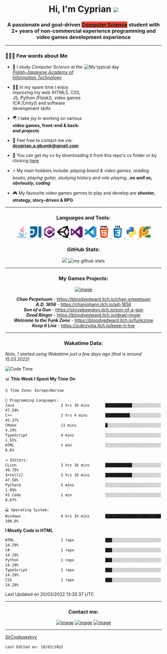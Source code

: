 <h1 align="center">Hi, I'm Cyprian <img height="40" src="https://emoji.gg/assets/emoji/4809-minecraft-cookie.png"></h1>

<h3 align="center">A passionate and goal-driven <a href="https://www.pja.edu.pl/en" style="background-color: #f44336">Computer Science</a> student with 2+ years of non-commercial experience programming and video games development experience</h3>

---

### 🧑🏻‍🏫&nbsp;Few words about Me

<img align="right" width=250px height=250px alt="My typical day" src="https://media3.giphy.com/media/5eLDrEaRGHegx2FeF2/giphy.gif?cid=790b761157vrk7gdew8yfsk2i9nrr4pm1jtlxzvrqz605ex0&rid=giphy.gif&ct=s"/>

- 📖 I study *Computer Science* at the *<a href="https://www.pja.edu.pl/en">Polish-Japanese Academy of Information Technology</a>*

- 🧑‍💻 In my spare time I enjoy improving my web (HTML5, CSS, JS, Python *[Flask]*), video games (C# *[Unity]*) and software development skills 

- 🪂 I take joy in working on various **video games, front-end & back-end projects**

- 🤳 Feel free to contact me via: <a href=mailto:dcyprian.a.gburek@gmail.com>**dcyprian.a.gburek@gmail.com**</a>

- 🔖 You can get my cv by downloading it from this repo's cv folder or by clicking <a href="https://github.com/SirCypkowskyy/SirCypkowskyy/raw/main/cv/Cyprian_Gburek_Resume_18-03-2022-11-50-09.pdf">here</a>

- ⚡ My main hobbies include: *playing board & video games, reading books, playing guitar, studying history and role-playing...**as well as, obviously, coding***

- 🎮 My favourite video games genres to play and develop are **shooter, strategy, story-driven & RPG**
  
---

<h3 align="center">Languages and Tools:</h3>

<p align="center">
  <a href="https://www.java.com" target="_blank"> 
    <img src="https://raw.githubusercontent.com/devicons/devicon/master/icons/java/java-original.svg" alt="java" width="40" height="40"/> 
  </a>
  <a href="https://www.jetbrains.com/idea/" target="_blank"> 
    <img src="https://raw.githubusercontent.com/devicons/devicon/master/icons/intellij/intellij-plain.svg" alt="intellij" width="40" height="40"/> 
  </a>  
  <a href="https://docs.microsoft.com/en-us/dotnet/csharp/tour-of-csharp/" target="_blank"> 
    <img src="https://raw.githubusercontent.com/devicons/devicon/master/icons/csharp/csharp-original.svg" alt="c-sharp" width="40" height="40"/> 
  </a>
  <a href="https://unity.com" target="_blank"> 
    <img src="https://raw.githubusercontent.com/devicons/devicon/master/icons/unity/unity-original.svg" alt="unity" width="40" height="40"/> 
  </a>
  <a href="https://visualstudio.microsoft.com/" target="_blank"> 
    <img src="https://raw.githubusercontent.com/devicons/devicon/master/icons/visualstudio/visualstudio-plain.svg" alt="vs" width="40" height="40"/> 
  </a>
   <a href="https://code.visualstudio.com/" target="_blank"> 
    <img src="https://raw.githubusercontent.com/devicons/devicon/master/icons/vscode/vscode-original.svg" alt="vsc" width="40" height="40"/> 
  </a>
  <a href="https://www.w3.org/html/" target="_blank"> 
    <img src="https://raw.githubusercontent.com/devicons/devicon/master/icons/html5/html5-original-wordmark.svg" alt="html5" width="40" height="40"/> 
  </a>
  <a href="https://www.w3schools.com/css/" target="_blank"> 
    <img src="https://raw.githubusercontent.com/devicons/devicon/master/icons/css3/css3-original-wordmark.svg" alt="css3" width="40" height="40"/> 
  </a> 
  <a href="https://www.python.org" target="_blank"> 
    <img src="https://raw.githubusercontent.com/devicons/devicon/master/icons/python/python-original.svg" alt="python" width="40" height="40"/> 
  </a>
  <a href="https://www.jetbrains.com/pycharm/" target="_blank"> 
    <img src="https://raw.githubusercontent.com/devicons/devicon/master/icons/pycharm/pycharm-original.svg" alt="pycharm" width="40" height="40"/> 
  </a>
</p>
<div align="center">
<h3>GitHub Stats:</h3>

  <img height= "150" src="https://github-readme-stats.vercel.app/api?username=SirCypkowskyy&theme=tokyonight&show_icons=true" />
  <img height= "150" src="https://github-readme-stats.vercel.app/api/top-langs/?username=SirCypkowskyy&layout=compact&theme=tokyonight&l&langs_count=10" alt="my github stats" />
  
</div>

---

<h3 align="center">My Games Projects:</h3>
<div align="center">
  
[![image](https://img.shields.io/badge/Itch.io-FA5C5C?style=for-the-badge&logo=itchdotio&logoColor=white)](https://sircypkowskyy.itch.io/)

***Chao Perpetuum*** - https://bloodyedward.itch.io/chao-prepetuum
<br>
***A.D. 1656*** - https://chanjohann.itch.io/ad-1656
<br>
***Son of a Gun*** - https://sircypkowskyy.itch.io/son-of-a-gun
<br>
***Dead Ringer*** - https://bloodyedward.itch.io/dead-ringer
<br>
***Welcome to the Funk Zone*** - https://bloodyedward.itch.io/funkzone
<br>
***Keep It Live*** - https://zubrzysta.itch.io/keep-it-live

</div>

---

<h3 align="center">Wakatime Data:</h3>

*Note, I started using Wakatime just a few days ago (that is around 15.03.2022)*
<br>

<!--START_SECTION:waka-->
![Code Time](http://img.shields.io/badge/Code%20Time-5%20hrs%2017%20mins-blue)

📊 **This Week I Spent My Time On** 

```text
⌚︎ Time Zone: Europe/Warsaw

💬 Programming Languages: 
Java                     2 hrs 10 mins       ████████████░░░░░░░░░░░░░   47.58% 
C++                      2 hrs 4 mins        ███████████░░░░░░░░░░░░░░   45.37% 
CMake                    11 mins             █░░░░░░░░░░░░░░░░░░░░░░░░   4.29% 
TypeScript               4 mins              ░░░░░░░░░░░░░░░░░░░░░░░░░   1.55% 
HTML                     1 min               ░░░░░░░░░░░░░░░░░░░░░░░░░   0.6%

🔥 Editors: 
CLion                    2 hrs 16 mins       ████████████░░░░░░░░░░░░░   49.75% 
IntelliJ                 2 hrs 10 mins       ████████████░░░░░░░░░░░░░   47.58% 
PyCharm                  5 mins              ░░░░░░░░░░░░░░░░░░░░░░░░░   1.99% 
VS Code                  1 min               ░░░░░░░░░░░░░░░░░░░░░░░░░   0.67%

💻 Operating System: 
Windows                  4 hrs 34 mins       █████████████████████████   100.0%

```

**I Mostly Code in HTML** 

```text
HTML                     1 repo              ███░░░░░░░░░░░░░░░░░░░░░░   14.29% 
C#                       1 repo              ███░░░░░░░░░░░░░░░░░░░░░░   14.29% 
Python                   1 repo              ███░░░░░░░░░░░░░░░░░░░░░░   14.29% 
TypeScript               1 repo              ███░░░░░░░░░░░░░░░░░░░░░░   14.29% 
CSS                      1 repo              ███░░░░░░░░░░░░░░░░░░░░░░   14.29%

```



 Last Updated on 20/03/2022 13:35:37 UTC
<!--END_SECTION:waka-->
  
---

<h3 align="center">Contact me:</h3>
<div align="center">

[![image](https://img.shields.io/badge/LinkedIn-0077B5?style=for-the-badge&logo=linkedin&logoColor=white)](https://www.linkedin.com/in/cyprian-gburek-a58190213/)
[![image](https://img.shields.io/badge/Itch.io-FA5C5C?style=for-the-badge&logo=itchdotio&logoColor=white)](https://sircypkowskyy.itch.io/)
[![image](https://img.shields.io/badge/Gmail-D14836?style=for-the-badge&logo=gmail&logoColor=white)](mailto:dcyprian.a.gburek@gmail.com)
  
</div>

------

[SirCypkowskyy](https://github.com/SirCypkowskyy)

`Last Edited on: 18/03/2022`
